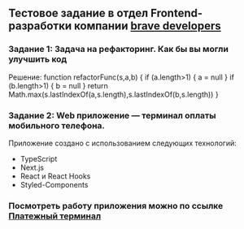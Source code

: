 
## Тестовое задание в отдел Frontend-разработки компании [brave developers](https://bravedevelopers.com/)

### Задание 1: Задача на рефакторинг. Как бы вы могли улучшить код

Решение: function refactorFunc(s,a,b) {
            if (a.length>1) { a = null }
            if (b.length>1) { b = null }
            return  Math.max(s.lastIndexOf(a,s.length),s.lastIndexOf(b,s.length))
         }

### Задание 2: Web приложение — терминал оплаты мобильного телефона.

Приложение создано с использованием следующих технологий:
- TypeScript
- Next.js
- React и React Hooks
- Styled-Components

### Посмотреть работу приложения можно по ссылке [Платежный терминал](https://payment-terminal-brave.vercel.app/)
